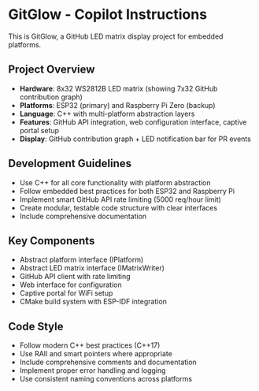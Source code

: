# GitGlow - Copilot Instructions

This is GitGlow, a GitHub LED matrix display project for embedded platforms.

## Project Overview
- **Hardware**: 8x32 WS2812B LED matrix (showing 7x32 GitHub contribution graph)
- **Platforms**: ESP32 (primary) and Raspberry Pi Zero (backup)
- **Language**: C++ with multi-platform abstraction layers
- **Features**: GitHub API integration, web configuration interface, captive portal setup
- **Display**: GitHub contribution graph + LED notification bar for PR events

## Development Guidelines
- Use C++ for all core functionality with platform abstraction
- Follow embedded best practices for both ESP32 and Raspberry Pi
- Implement smart GitHub API rate limiting (5000 req/hour limit)
- Create modular, testable code structure with clear interfaces
- Include comprehensive documentation

## Key Components
- Abstract platform interface (IPlatform)
- Abstract LED matrix interface (IMatrixWriter)
- GitHub API client with rate limiting
- Web interface for configuration
- Captive portal for WiFi setup
- CMake build system with ESP-IDF integration

## Code Style
- Follow modern C++ best practices (C++17)
- Use RAII and smart pointers where appropriate
- Include comprehensive comments and documentation
- Implement proper error handling and logging
- Use consistent naming conventions across platforms